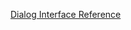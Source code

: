 [Dialog Interface Reference](https://developer.amazon.com/en-US/docs/alexa/custom-skills/dialog-interface-reference.html#scenario-full-control)
